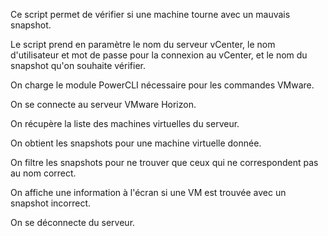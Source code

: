 Ce script permet de vérifier si une machine tourne avec un mauvais snapshot.

Le script prend en paramètre le nom du serveur vCenter, le nom d'utilisateur et mot de passe pour la connexion au vCenter, et le nom du snapshot qu'on souhaite vérifier.

On charge le module PowerCLI nécessaire pour les commandes VMware.

On se connecte au serveur VMware Horizon.

On récupère la liste des machines virtuelles du serveur.

On obtient les snapshots pour une machine virtuelle donnée.

On filtre les snapshots pour ne trouver que ceux qui ne correspondent pas au nom correct.

On affiche une information à l'écran si une VM est trouvée avec un snapshot incorrect.

On se déconnecte du serveur.
